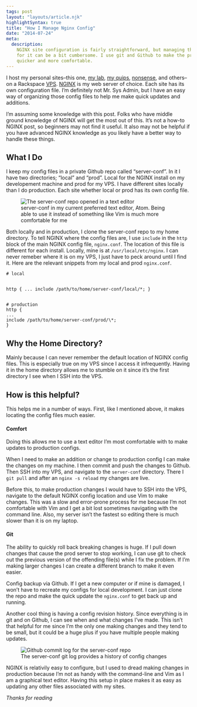```yaml
---
tags: post
layout: "layouts/article.njk"
highlightSyntax: true
title: "How I Manage Nginx Config"
date: "2014-07-24"
meta:
  description:
    NGINX site configuration is fairly straightforward, but managing the files
    for it can be a bit cumbersome. I use git and Github to make the process
    quicker and more comfortable.
---
```


<p class="entry-intro">
    I host my personal sites–this one, <a href="http://lab.tylergaw.com/">my lab</a>, <a href="http://againwiththis.com/">my quips</a>,
    <a href="http://listentoslayer.com/">nonsense</a>, and others–on a
    Rackspace <a href="http://en.wikipedia.org/wiki/Virtual_private_server">VPS</a>.
    <a href="http://nginx.com">NGINX</a> is my web server of choice. Each site
    has its own configuration file. I’m definitely not Mr. Sys Admin,
    but I have an easy way of organizing those config files to help me make quick
    updates and additions.
</p>

<p>
    I’m assuming some knowledge with this post. Folks who have middle ground knowledge
    of NGINX will get the most out of this. It’s not a how-to NGINX post, so beginners may not find it useful.
    It also may not be helpful if you have advanced NGINX knowledge as you likely
    have a better way to handle these things.
</p>

<h2>What I Do</h2>
<p>
    I keep my config files in a private Github repo called “server-conf”. In it
    I have two directories; “local” and “prod”. Local for the NGINX install
    on my developement machine and prod for my VPS. I have different sites
    locally than I do production. Each site whether local or prod has its
    own config file.
</p>
<figure>
    <img src="https://tylergaw.com/articles/assets/post-image-nginx-conf-editor.jpg" alt="The server-conf repo opened in a text editor">
    <figcaption>
        server-conf in my current preferred text editor, Atom. Being able to use it instead of something
        like Vim is much more comfortable for me
    </figcation>
</figure>
<p>
    Both locally and in production, I clone the server-conf repo to my home directory.
    To tell NGINX where the config files are, I use <code>include</code>
    in the <code>http</code> block of the main NGINX config file, <code>nginx.conf</code>.
    The location of this file is different for each install. Locally, mine is at
    <code>/usr/local/etc/nginx</code>. I can never remeber where it is
    on my VPS, I just have to peck around until I find it. Here are
    the relevant snippets from my local and prod <code>nginx.conf</code>.
</p>
<pre><code class="language-clike"># local

http {
...
include /path/to/home/server-conf/local/\*;
}
</code></pre>

<pre><code class="language-clike"># production
http {
...
include /path/to/home/server-conf/prod/\*;
}</code></pre>

<h2>Why the Home Directory?</h2>
<p>
Mainly because I can never remember the default location of NGINX config
files. This is especially true on my VPS since I access it infrequently. Having it in the home
directory allows me to stumble on it since it’s the first directory
I see when I SSH into the VPS.
</p>
<h2>How is this helpful?</h2>
<p>
This helps me in a number of ways. First, like I mentioned above, it
makes locating the config files much easier.
</p>
<h4>Comfort</h4>
<p>
Doing this allows me
to use a text editor I’m most comfortable with to make updates to
production configs.
</p>
<p>
When I need to make an addition or change to production config I can make the changes
on my machine. I then commit and push the changes to Github. Then SSH into
my VPS, and navigate to the <code>server-conf</code> directory. There
I <code>git pull</code> and after an <code>nginx -s reload</code> my
changes are live.
</p>
<p>
Before this, to make production changes I would have to SSH into the VPS,
navigate to the default NGINX config location
and use Vim to make changes. This was a slow and error-prone
process for me because I’m not comfortable with Vim and I get a bit
lost sometimes navigating with the command line. Also, my server
isn’t the fastest so editing there is much slower than it is on my
laptop.
</p>
<h4>Git</h4>
<p>
The ability to quickly roll back breaking changes is huge.
If I pull down changes that cause the prod server to stop working, I
can use git to check out the previous version of the offending file(s) while I fix the problem.
If I’m making larger changes I can create a different branch to make it even
easier.
</p>
<p>
Config backup via Github. If I get a new computer or if mine is damaged,
I won’t have to recreate my configs for local development. I can just clone the repo and
make the quick update the <code>nginx.conf</code> to get back up and running.
</p>
<p>
Another cool thing is having a config revision history. Since everything
is in git and on Github, I can see when and what changes I’ve made.
This isn’t that helpful for me since I’m the only one making changes
and they tend to be small, but it could be a huge plus if you have
multiple people making updates.
</p>
<figure>
<img src="https://tylergaw.com/articles/assets/post-image-nginx-conf-log.jpg" alt="Github commit log for the server-conf repo">
<figcaption>
The server-conf git log provides a history of config changes
</figcation>
</figure>
<p>
NGINX is relativily easy to configure, but I used to dread making
changes in production because I’m not as handy with the command-line
and Vim as I am a graphical text editor. Having this setup in place
makes it as easy as updating any other files associated with my sites.
</p>

<p>
    <i>Thanks for reading</i>
</p>
